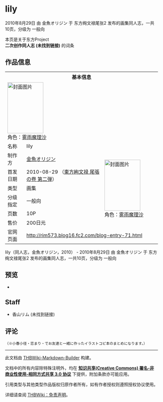 # lily

<!-- source html: G:\repos\THBWiki-Markdown-Builder\THBWikiMarkdown\Temp\main\4\4d\ns0%3Alily.html -->

2010年8月29日 由 金魚オリジン 于 东方绚文禄尾张2 发布的画集同人志，一共10页，分级为 一般向

本页是关于东方Project  
 **二次创作同人志 (未找到链接)** 的词条
## 作品信息

<table><tbody><tr><th colspan="3">基本信息</th></tr><tr><td class="cover-artwork-mobile" colspan="2"><a href="./文件-lily封面.jpg.md" class="image" title="封面图片"><img alt="封面图片" src="https://upload.thwiki.cc/thumb/4/43/lily%E5%B0%81%E9%9D%A2.jpg/118px-lily%E5%B0%81%E9%9D%A2.jpg" decoding="async" loading="lazy" width="118" height="168" srcset="https://upload.thwiki.cc/thumb/4/43/lily%E5%B0%81%E9%9D%A2.jpg/178px-lily%E5%B0%81%E9%9D%A2.jpg 1.5x, https://upload.thwiki.cc/thumb/4/43/lily%E5%B0%81%E9%9D%A2.jpg/237px-lily%E5%B0%81%E9%9D%A2.jpg 2x" data-file-width="353" data-file-height="500"></a><div class="cover-char">角色：<a href="./雾雨魔理沙.md" title="雾雨魔理沙">雾雨魔理沙</a></div></td>
</tr><tr><td class="label">名称</td><td colspan="2"> lily </td></tr><tr><td class="label">制作方</td><td><a href="./金魚オリジン.md" title="金魚オリジン">金魚オリジン</a></td><td class="cover-artwork" rowspan="6" style="min-width:168px;"><a href="./文件-lily封面.jpg.md" class="image" title="封面图片"><img alt="封面图片" src="https://upload.thwiki.cc/thumb/4/43/lily%E5%B0%81%E9%9D%A2.jpg/118px-lily%E5%B0%81%E9%9D%A2.jpg" decoding="async" loading="lazy" width="118" height="168" srcset="https://upload.thwiki.cc/thumb/4/43/lily%E5%B0%81%E9%9D%A2.jpg/178px-lily%E5%B0%81%E9%9D%A2.jpg 1.5x, https://upload.thwiki.cc/thumb/4/43/lily%E5%B0%81%E9%9D%A2.jpg/237px-lily%E5%B0%81%E9%9D%A2.jpg 2x" data-file-width="353" data-file-height="500"></a><div class="cover-char">角色：<a href="./雾雨魔理沙.md" title="雾雨魔理沙">雾雨魔理沙</a></div></td>
</tr><tr><td class="label">首发日期</td><td>2010-08-29&#160;（<a href="/展会作品列表?e=%E4%B8%9C%E6%96%B9%E7%BB%9A%E6%96%87%E7%A6%84%23%E5%B0%BE%E5%BC%A02">東方絢文禄 尾張の卷 第二弾</a>）</td></tr><tr><td class="label">类型</td><td>画集</td></tr><tr><td class="label">分级指定</td><td>一般向</td></tr><tr><td class="label">页数</td><td>10P</td></tr><tr><td class="label">售价</td><td>200日元</td></tr>
<tr><td class="label">官网页面</td><td colspan="2"><a rel="nofollow" class="external free" href="http://rim573.blog16.fc2.com/blog-entry-71.html">http://rim573.blog16.fc2.com/blog-entry-71.html</a></td></tr></tbody></table>

lily（同人志，金魚オリジン，2010） - 2010年8月29日 由 金魚オリジン 于 东方绚文禄尾张2 发布的画集同人志，一共10页，分级为 一般向
## 预览
- [](./文件-lily预览图1.jpg.md)

## Staff
- 香山リム (未找到链接)

## 评论
```
（※小春小径・恋まり・でお友達と一緒に作ったイラストコピ本のまとめになります。）
```

  
  

  





---

此文档由 [THBWiki-Markdown-Builder](https://github.com/Delsin-Yu/THBWiki-Markdown-Builder) 构建。

文档中的所有内容除特殊注明外，均在 [**知识共享(Creative Commons) 署名-非商业性使用-相同方式共享 3.0 协议**](https://creativecommons.org/licenses/by-sa/3.0/deed.zh-hans) 下提供，附加条款亦可能应用。

引用类型与其他类型作品版权归原作者所有，如有作者授权则遵照授权协议使用。

详细请查阅 [THBWiki：免责声明](https://thbwiki.cc/THBWiki:%E5%85%8D%E8%B4%A3%E5%A3%B0%E6%98%8E)。

